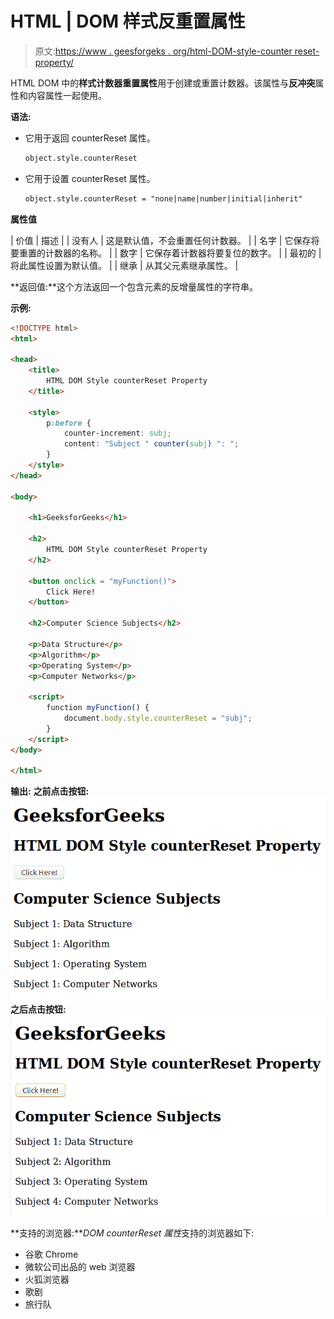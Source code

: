 # HTML | DOM 样式反重置属性

> 原文:[https://www . geesforgeks . org/html-DOM-style-counter reset-property/](https://www.geeksforgeeks.org/html-dom-style-counterreset-property/)

HTML DOM 中的**样式计数器重置属性**用于创建或重置计数器。该属性与**反冲突**属性和内容属性一起使用。

**语法:**

*   它用于返回 counterReset 属性。

    ```html
    object.style.counterReset
    ```

*   它用于设置 counterReset 属性。

    ```html
    object.style.counterReset = "none|name|number|initial|inherit"
    ```

**属性值**

| 价值 | 描述 |
| 没有人 | 这是默认值，不会重置任何计数器。 |
| 名字 | 它保存将要重置的计数器的名称。 |
| 数字 | 它保存着计数器将要复位的数字。 |
| 最初的 | 将此属性设置为默认值。 |
| 继承 | 从其父元素继承属性。 |

**返回值:**这个方法返回一个包含元素的反增量属性的字符串。

**示例:**

```html
<!DOCTYPE html>
<html>

<head>
    <title>
        HTML DOM Style counterReset Property
    </title>

    <style>
        p:before {
            counter-increment: subj;
            content: "Subject " counter(subj) ": ";
        }
    </style>
</head>

<body>

    <h1>GeeksforGeeks</h1>

    <h2>
        HTML DOM Style counterReset Property
    </h2>

    <button onclick = "myFunction()">
        Click Here!
    </button>

    <h2>Computer Science Subjects</h2>

    <p>Data Structure</p>
    <p>Algorithm</p>
    <p>Operating System</p>
    <p>Computer Networks</p>

    <script>
        function myFunction() {
            document.body.style.counterReset = "subj";
        }
    </script>
</body>

</html>                    
```

**输出:**
**之前点击按钮:**
![](img/079fb5f03794648ab61369e2e729298c.png)
**之后点击按钮:**
![](img/8bdddccd62d4ce54e4e620d14b517ea7.png)

**支持的浏览器:***DOM counterReset 属性*支持的浏览器如下:

*   谷歌 Chrome
*   微软公司出品的 web 浏览器
*   火狐浏览器
*   歌剧
*   旅行队